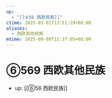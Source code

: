```yaml
---
up:
  - "[[⑥56 西欧民族]]"
ctime: 2025-03-01T13:51:29+08:00
aliases:
  - 西欧其他民族
mtime: 2025-09-09T12:37:05+08:00
---
```


# ⑥569 西欧其他民族

- up: [[⑥56 西欧民族]]

